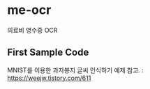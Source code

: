 # me-ocr
의료비 영수증 OCR

## First Sample Code
MNIST를 이용한 과자봉지 글씨 인식하기 예제 참고. : https://weejw.tistory.com/611